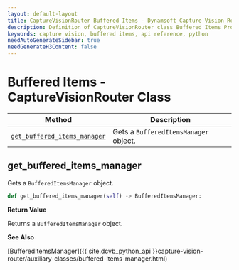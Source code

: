 ```yaml
---
layout: default-layout
title: CaptureVisionRouter Buffered Items - Dynamsoft Capture Vision Router Module Python Edition API Reference
description: Definition of CaptureVisionRouter class Buffered Items Processing Methods in Dynamsoft Capture Vision Router Module Python Edition..
keywords: capture vision, buffered items, api reference, python
needAutoGenerateSidebar: true
needGenerateH3Content: false
---
```


# Buffered Items - CaptureVisionRouter Class

| Method                                                      | Description                                               |
| ----------------------------------------------------------- | --------------------------------------------------------- |
| [`get_buffered_items_manager`](#get_buffered_items_manager)           | Gets a `BufferedItemsManager` object. |

## get_buffered_items_manager

Gets a `BufferedItemsManager` object.

```python
def get_buffered_items_manager(self) -> BufferedItemsManager:
```

**Return Value**

Returns a `BufferedItemsManager` object.

**See Also**

[BufferedItemsManager]({{ site.dcvb_python_api }}capture-vision-router/auxiliary-classes/buffered-items-manager.html)

